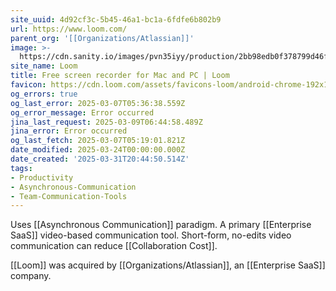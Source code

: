 ```yaml
---
site_uuid: 4d92cf3c-5b45-46a1-bc1a-6fdfe6b802b9
url: https://www.loom.com/
parent_org: '[[Organizations/Atlassian]]'
image: >-
  https://cdn.sanity.io/images/pvn35iyy/production/2bb98edb0f378799d46fc7aa3564b9ad28604073-1200x627.png
site_name: Loom
title: Free screen recorder for Mac and PC | Loom
favicon: https://cdn.loom.com/assets/favicons-loom/android-chrome-192x192.png
og_errors: true
og_last_error: 2025-03-07T05:36:38.559Z
og_error_message: Error occurred
jina_last_request: 2025-03-09T06:44:58.489Z
jina_error: Error occurred
og_last_fetch: 2025-03-07T05:19:01.821Z
date_modified: 2025-03-24T00:00:00.000Z
date_created: '2025-03-31T20:44:50.514Z'
tags:
- Productivity
- Asynchronous-Communication
- Team-Communication-Tools
---
```










Uses [[Asynchronous Communication]] paradigm.  A primary [[Enterprise SaaS]] video-based communication tool.  Short-form, no-edits video communication can reduce [[Collaboration Cost]].

[[Loom]] was acquired by [[Organizations/Atlassian]], an [[Enterprise SaaS]] company.





